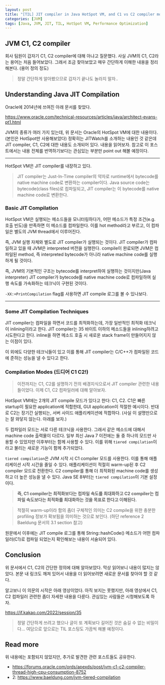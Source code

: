 ```yaml
---
layout: post
title: "[TIL] JIT compiler in Java HotSpot VM, and C1 vs C2 compiler mode"
categories: [JVM]
tags: [Java, JVM, JIT, TIL, HotSpot VM, Performance Optimization]
---
```


## JVM C1, C2 compiler

회사 팀원이 갑자기 C1, C2 compiler에 대해 아냐고 질문했다. 사실 JVM의 C1, C2라는 용어는 처음 들어보았다. 그래서 조금 찾아보았고 매우 간단하게 이해한 내용을 정리해본다. (용어 정의 정도)

> 정말 간단하게 알아봤으므로 갑자기 끝나도 놀라지 말자..

## Understanding Java JIT Compilation

Oracle에 2014년에 쓰여진 아래 문서를 찾았다.

<https://www.oracle.com/technical-resources/articles/java/architect-evans-pt1.html>

JVM의 종류가 여러 가지 있는데, 위 문서는 Oracle의 HotSpot VM에 대한 내용이다. (본인은 HotSpot만 사용해보았다) 정확히는 JITWatch를 소개하는 내용인 것 같은데 JIT compiler, C1, C2에 대한 내용도 소개되어 있다. 내용을 읽어보자. 참고로 이 포스트에서는 내용 전체를 번역하기보다는 관심있는 부분만 point out 해볼 예정이다.

---

HotSpot VM은 JIT compiler를 내장하고 있다.

> JIT compiler는 Just-In-Time compiler의 약자로 runtime에서 bytecode를 native machine code로 변환하는 compiler이다.
> Java source code는 bytecode(class files)로 컴파일되고, JIT compiler는 이 bytecode를 native machine code로 변환한다.

### Basic JIT Compilation

HotSpot VM은 실행되는 메소드들을 모니터링하다가, 어떤 메소드가 특정 조건(e.g. 호출 빈도)을 만족하면 이 메소드를 컴파일한다. 이를 hot method라고 부르고, 이 컴파일은 별도의 JVM thread에서 이루어진다.

즉, JVM 실행 자체와 별도로 JIT compiler가 실행되는 것이다. JIT compiler가 컴파일하고 있을 때 JVM은 interpreted 버전을 실행한다. compile이 완료되면 JVM은 컴파일된 method, 즉 interpreted bytecode가 아니라 native machine code를 실행하게 될 것이다.

즉, JVM의 기본적인 구조는 bytecode를 interpret하여 실행하는 것이지만(Java interpreter) JIT compiler가 bytecode를 native machine code로 컴파일하여 실행 속도를 가속화하는 테크닉이 구현된 것이다.

`-XX:+PrintCompilation` flag를 사용하면 JIT compile 로그를 볼 수 있나보다.

---

### Some JIT Compilation Techniques

JIT compiler는 컴파일을 하면서 코드를 최적화하는데, 가장 일반적인 최적화 테크닉이 inlining이라고 한다. JIT compiler는 35 바이트 이하의 메소드들을 inlining하려고 시도한다고 한다. inline을 하면 메소드 호출 시 새로운 stack frame이 만들어지지 않는 이점이 있다.

이 외에도 다양한 테크닉들이 있고 이를 통해 JIT compiler는 C/C++가 컴파일된 코드에 준하는 성능을 낼 수 있다고 한다.

### Compilation Modes (드디어 C1 C2!)

> 이전까지는 C1, C2를 설명하기 전의 배경지식으로서 JIT compiler 관련한 내용들이었다. 이제 C1, C2 컴파일러에 대해 알아보자.

HotSpot VM에는 2개의 JIT compile 모드가 있다고 한다: C1, C2. C1은 빠른 startup이 필요한 application에 적합한데, GUI application이 적절한 예시이다. 반대로 C2는 장기간 실행되는, 서버 사이드 애플리케이션에 적합하다. (사실 이 설명만으로는 잘 와닿지 않는다. 아래를 보자.)

두 컴파일러 모드는 서로 다른 테크닉을 사용한다. 그래서 같은 메소드에 대해서 machine code 출력물이 다르다. 일부 최신 Java 7 이전에는 둘 중 하나의 모드만 사용할 수 있었지만 이후부터는 함께 사용할 수 있다. 이를 위해 `tiered compilation`이라고 불리는 새로운 기능이 함께 추가되었다.

`tiered compilation`은 JVM 시작 시 C1 compiler 모드를 사용한다. 이를 통해 애플리케이션 시작 시간을 줄일 수 있다. 애플리케이션이 적절히 warm-up된 후 C2 compiler 모드로 전환한다. C2 compiler를 통해 더 최적화된 machine code를 생성하고 더 높은 성능을 낼 수 있다. Java SE 8부터는 `tiered compilation`이 기본 설정이다.

> **즉, C1 compiler는 최적화보다는 컴파일 속도를 최대화하고 C2 compiler는 컴파일 속도보다는 최적화를 최대화하는 것을 목표로 한다고 이해된다.**

> 적절히 warm-up이라 함의 좀더 구체적인 의미는 C2 compile을 위한 충분한 profiling 정보가 확보됨을 의미하는 것으로 보인다. (하단 reference 2 Baeldung 문서의 3.1 section 참고)

원문에서 이후에는 JIT compile 로그를 통해 String::hashCode() 메소드가 어떤 컴파일러(C1)로 컴파일 되었는지 확인해보는 내용이 서술되어 있다.

## Conclusion

위 문서에서 C1, C2의 간단한 정의에 대해 알아보았다. 막상 읽어보니 내용이 많지는 않았다. 본문 내 링크도 깨져 있어서 내용을 더 읽어보려면 새로운 문서를 찾아야 할 것 같다.

알고보니 이 의문의 시작은 아래 영상이었다. 아직 보지는 못했지만, 아래 영상에서 C1, C2 컴파일러 관련한 좀더 자세한 내용을 다룬다. 관심있는 사람들은 시청해보도록 하자.

<https://if.kakao.com/2022/session/35>

> 정말 간단하게 쓰려고 했으나 글이 또 계획보다 길어진 것은 숨길 수 없는 비밀이다...
여담으로 앞으로는 TIL 포스팅도 가끔씩 해볼 예정이다.

## Read more

위 내용에는 포함되지 않았지만, 추가로 발견한 관련 포스트들도 공유한다.

- <https://forums.oracle.com/ords/apexds/post/jvm-c1-c2-compiler-thread-high-cpu-consumption-8752>
- 2: <https://www.baeldung.com/jvm-tiered-compilation>
